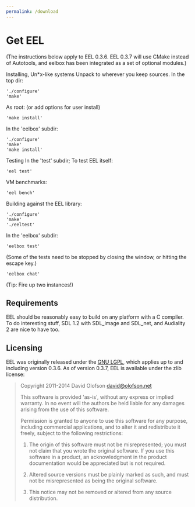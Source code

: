 ```yaml
---
permalink: /download
---
```


Get EEL
=======

(The instructions below apply to EEL 0.3.6. EEL 0.3.7 will use CMake instead of Autotools, and eelbox has been integrated as a set of optional modules.)

Installing, Un*x-like systems
Unpack to wherever you keep sources.
In the top dir:

	'./configure'
	'make'
As root: (or add options for user install)

	'make install'
In the 'eelbox' subdir:

	'./configure'
	'make'
	'make install'
Testing
In the 'test' subdir;
To test EEL itself:

	'eel test'
VM benchmarks:

	'eel bench'
Building against the EEL library:

	'./configure'
	'make'
	'./eeltest'
In the 'eelbox' subdir:

	'eelbox test'
(Some of the tests need to be stopped by closing the window, or hitting the escape key.)

	'eelbox chat'
(Tip: Fire up two instances!)

Requirements
------------
EEL should be reasonably easy to build on any platform with a C compiler. To do interesting stuff, SDL 1.2 with SDL_image and SDL_net, and Audiality 2 are nice to have too.

Licensing
---------

EEL was originally released under the [GNU LGPL](http://www.gnu.org/licenses/lgpl-2.1.html), which applies up to and including version 0.3.6. As of version 0.3.7, EEL is available under the zlib license:

> Copyright 2011-2014 David Olofson david@olofson.net
>
> This software is provided 'as-is', without any express or implied warranty. In no event will the authors be held liable for any damages arising from the use of this software.
>
> Permission is granted to anyone to use this software for any purpose, including commercial applications, and to alter it and redistribute it freely, subject to the following restrictions:
>
> 1. The origin of this software must not be misrepresented; you must not claim that you wrote the original software. If you use this software in a product, an acknowledgment in the product documentation would be appreciated but is not required.
>
> 2. Altered source versions must be plainly marked as such, and must not be misrepresented as being the original software.
>
> 3. This notice may not be removed or altered from any source distribution.